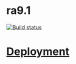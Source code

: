 # ra9.1

[![Build status](https://ci.appveyor.com/api/projects/status/6r2rx5ynejy9vt82?svg=true)](https://ci.appveyor.com/project/Svetlana-Kutyeva1974/ra9-1)

# [Deployment](https://svetlana-kutyeva1974.github.io/ra9.1/)

